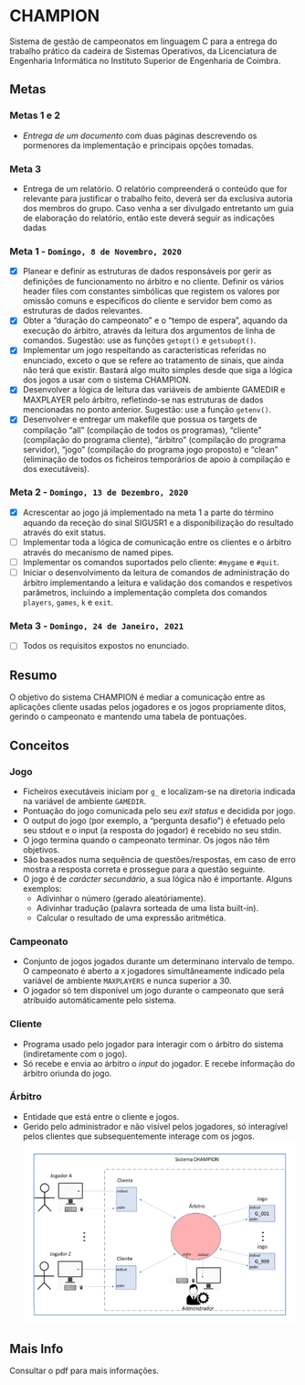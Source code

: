# CHAMPION

Sistema de gestão de campeonatos em linguagem C para a entrega do trabalho prático da cadeira de Sistemas Operativos, da Licenciatura de Engenharia Informática no Instituto Superior de Engenharia de Coimbra.

## Metas

### Metas 1 e 2
- *Entrega de um documento* com duas páginas descrevendo os pormenores da implementação e principais opções tomadas.

### Meta 3
- Entrega de um relatório. O relatório compreenderá o conteúdo que for relevante para justificar o trabalho feito, deverá ser da exclusiva autoria dos membros do grupo. Caso venha a ser divulgado entretanto um guia de elaboração do relatório, então este deverá seguir as indicações dadas

### Meta 1 - `Domingo, 8 de Novembro, 2020`
- [x] Planear e definir as estruturas de dados responsáveis por gerir as definições de funcionamento no árbitro e no cliente. Definir os vários header files com constantes simbólicas que registem os valores por omissão comuns e específicos do cliente e servidor
bem como as estruturas de dados relevantes.
- [x] Obter a “duração do campeonato” e o “tempo de espera”, aquando da execução do árbitro, através da leitura dos argumentos de linha de comandos. Sugestão: use as funções `getopt()` e `getsubopt()`.
- [x] Implementar um jogo respeitando as características referidas no enunciado, exceto o que se refere ao tratamento de sinais, que ainda não terá que existir. Bastará algo muito simples desde que siga a lógica dos jogos a usar com o sistema CHAMPION.
- [x] Desenvolver a lógica de leitura das variáveis de ambiente GAMEDIR e MAXPLAYER pelo árbitro, refletindo-se nas estruturas de dados mencionadas no ponto anterior. Sugestão: use a função `getenv()`.
- [x] Desenvolver e entregar um makefile que possua os targets de compilação “all” (compilação de todos os programas), “cliente” (compilação do programa cliente), “árbitro” (compilação do programa servidor), “jogo” (compilação do programa jogo proposto) e “clean” (eliminação de todos os ficheiros temporários de apoio à compilação e dos executáveis).

### Meta 2 - `Domingo, 13 de Dezembro, 2020`
- [x] Acrescentar ao jogo já implementado na meta 1 a parte do término aquando da receção do sinal SIGUSR1 e a disponibilização do resultado através do exit status.
- [ ] Implementar toda a lógica de comunicação entre os clientes e o árbitro através do mecanismo de named pipes.
- [ ] Implementar os comandos suportados pelo cliente: `#mygame` e `#quit`.
- [ ] Iniciar o desenvolvimento da leitura de comandos de administração do árbitro implementando a leitura e validação dos comandos e respetivos parâmetros, incluindo a implementação completa dos comandos `players`, `games`, `k` e `exit`.

### Meta 3 - `Domingo, 24 de Janeiro, 2021`
- [ ] Todos os requisitos expostos no enunciado.

## Resumo

O objetivo do sistema CHAMPION é mediar a comunicação entre as aplicações cliente usadas pelos
jogadores e os jogos propriamente ditos, gerindo o campeonato e mantendo uma tabela de pontuações.

## Conceitos
### Jogo
- Ficheiros executáveis iniciam por `g_` e localizam-se na diretoria indicada na variável de ambiente `GAMEDIR`.
- Pontuação do jogo comunicada pelo seu *exit status* e decidida por jogo.
- O output do jogo (por exemplo, a “pergunta desafio”) é efetuado pelo seu stdout
e o input (a resposta do jogador) é recebido no seu stdin.
- O jogo termina quando o campeonato terminar. Os jogos não têm objetivos.
- São baseados numa sequência de questões/respostas, em caso de erro mostra a resposta correta e prossegue para a questão seguinte.
- O jogo é de *carácter secundário*, a sua lógica não é importante. Alguns exemplos:
  - Adivinhar o número (gerado aleatóriamente).
  - Adivinhar tradução (palavra sorteada de uma lista built-in).
  - Calcular o resultado de uma expressão aritmética.

### Campeonato
- Conjunto de jogos jogados durante um determinano intervalo de tempo. O campeonato é aberto a `X` jogadores simultâneamente indicado pela variável de ambiente `MAXPLAYERS` e nunca superior a 30.
- O jogador só tem disponível um jogo durante o campeonato que será atribuído automáticamente pelo sistema.

### Cliente
- Programa usado pelo jogador para interagir com o árbitro do sistema (indiretamente com o jogo).
- Só recebe e envia ao árbitro o *input* do jogador. E recebe informação do árbitro oriunda do jogo.

### Árbitro
- Entidade que está entre o cliente e jogos.
- Gerido pelo administrador e não visível pelos jogadores, só interagível pelos clientes que subsequentemente interage com os jogos.
![](esquema.jpg)

## Mais Info
Consultar o pdf para mais informações.